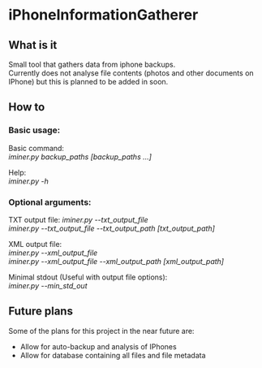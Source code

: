 # iPhoneInformationGatherer
## What is it
Small tool that gathers data from iphone backups.  
Currently does not analyse file contents (photos and other documents on IPhone) but this is planned to be added in soon.

## How to
### Basic usage:
Basic command:  
_iminer.py backup_paths [backup_paths ...]_  

Help:  
_iminer.py -h_


### Optional arguments:  
TXT output file:
_iminer.py --txt_output_file_    
_iminer.py --txt_output_file --txt_output_path [txt_output_path]_

XML output file:  
_iminer.py --xml_output_file_  
_iminer.py --xml_output_file --xml_output_path [xml_output_path]_

Minimal stdout (Useful with output file options):  
_iminer.py --min_std_out_

## Future plans
Some of the plans for this project in the near future are:
- Allow for auto-backup and analysis of IPhones
- Allow for database containing all files and file metadata